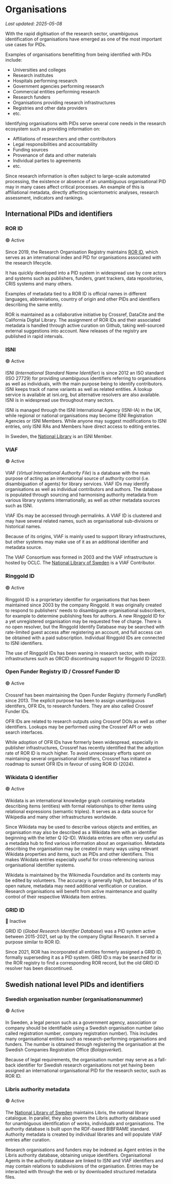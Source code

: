 # Organisations

_Last updated: 2025-05-08_

[TODO: Add references]: # 

With the rapid digitisation of the research sector, unambiguous identification of organisations have emerged as one of the most important use cases for PIDs.

Examples of organisations benefitting from being identified with PIDs include:

* Universities and colleges
* Research institutes
* Hospitals performing research
* Government agencies performing research
* Commercial entities performing research
* Research funders
* Organisations providing research infrastructures
* Registries and other data providers
* etc.

Identifying organisations with PIDs serve several core needs in the research ecosystem such as providing information on:

* Affiliations of researchers and other contributors
* Legal responsibilities and accountability
* Funding sources
* Provenance of data and other materials
* Individual parties to agreements
* etc.

Since research information is often subject to large-scale automated processing, the existence or absence of an unambiguous organisational PID may in many cases affect critical processes. An example of this is affiliational metadata, directly affecting scientometric analyses, research assessment, indicators and rankings.



## International PIDs and identifiers

### ROR ID 

🟢 Active

Since 2019, the Research Organisation Registry maintains [ROR ID](../data-on-pids/ror.md), which serves as an international index and PID for organisations associated with the research lifecycle.

It has quickly developed into a PID system in widespread use by core actors and systems such as publishers, funders, grant trackers, data repositories, CRIS systems and many others.

Examples of metadata tied to a ROR ID is official names in different languages, abbreviations, country of origin and other PIDs and identifiers describing the same entity.

ROR is maintained as a collaborative initiative by Crossref, DataCite and the California Digital Library. The assignment of ROR IDs and their associated metadata is handled through active curation on Github, taking well-sourced external suggestions into account. New releases of the registry are published in rapid intervals.


### ISNI

🟢 Active

ISNI (_International Standard Name Identifier_) is since 2012 an ISO standard (ISO 27729) for providing unambiguous identifiers referring to organisations as well as individuals, with the main purpose being to identify contributors. ISNI keeps track of name variants as well as related entities. A lookup service is available at isni.org, but alternative resolvers are also available. ISNI is in widespread use throughout many sectors.

ISNI is managed through the ISNI International Agency (ISNI-IA) in the UK, while regional or national organisations may become ISNI Registration Agencies or ISNI Members. While anyone may suggest modifications to ISNI entries, only ISNI RAs and Members have direct access to editing entries.

In Sweden, the [National Library](../pid-actors-sweden/kb.md) is an ISNI Member.

### VIAF

🟢 Active

VIAF (_Virtual International Authority File_) is a database with the main purpose of acting as an international source of authority control (i.e. disambiguation of agents) for library services. VIAF IDs may identify organisations as well as individual contributors and authors. The database is populated through sourcing and harmonising authority metadata from various library systems internationally, as well as other metadata sources such as ISNI.

VIAF IDs may be accessed through permalinks. A VIAF ID is clustered and may have several related names, such as organisational sub-divisions or historical names.

Because of its origins, VIAF is mainly used to support library infrastructures, but other systems may make use of it as an additional identifier and metadata source.


The VIAF Consortium was formed in 2003 and the VIAF infrastructure is hosted by OCLC. The [National Library of Sweden](../pid-actors-sweden/kb.md) is a VIAF Contributor.

### Ringgold ID

🟢 Active

Ringgold ID is a proprietary identifier for organisations that has been maintained since 2003 by the company Ringgold. It was originally created to respond to publishers' needs to disambiguate organisational subscribers, for example to determine publishing fees for authors.  A new Ringgold ID for a yet unregistered organisation may be requested free of charge. There is no open resolver, but the Ringgold Identify Database may be searched with rate-limited guest access after registering an account, and full access can be obtained with a paid subscription. Individual Ringgold IDs are connected to ISNI identifiers.

The use of Ringgold IDs has been waning in research sector, with major infrastructures such as ORCID discontinuing support for Ringgold ID (2023).

### Open Funder Registry ID / Crossref Funder ID

🟢 Active

Crossref has been maintaining the Open Funder Registry (formerly FundRef) since 2013. The explicit purpose has been to assign unambiguous identifers, OFR IDs, to research funders. They are also called Crossref Funder IDs.

OFR IDs are related to research outputs using Crossref DOIs as well as other identifiers. Lookups may be performed using the Crossref API or web search interfaces.

While adoption of OFR IDs have formerly been widespread, especially in publisher infrastructures, Crossref has recently identified that the adoption rate of ROR ID is much higher. To avoid unnecessary efforts spent on maintaining several organisational identifiers, Crossref has initiated a roadmap to sunset OFR IDs in favour of using ROR ID (2024).

### Wikidata Q identifier

🟢 Active

Wikidata is an international knowledge graph containing metadata describing items (entities) with formal relationships to other items using relational expressions (semantic triples). It serves as a data source for Wikipedia and many other infrastructures worldwide.

Since Wikidata may be used to describe various objects and entities, an organisation may also be described as a Wikidata item with an identifier beginning with the letter Q (Q-ID). Wikidata entries are often very useful as a metadata hub to find various information about an organisation. Metadata describing the organisation may be created in many ways using relevant Wikidata properties and items, such as PIDs and other identifiers. This makes Wikidata entries especially useful for cross-referencing various organisational identifier systems.

Wikidata is maintained by the Wikimedia Foundation and its contents may be edited by volunteers. The accuracy is generally high, but because of its open nature, metadata may need additional verification or curation. Research organisations will benefit from active maintenance and quality control of their respective Wikidata item entries.

### GRID ID

🔴 Inactive 

GRID ID (_Global Research Identifier Database_) was a PID system active between 2015-2021, set up by the company Digital Research. It served a purpose similar to ROR ID.

Since 2021, ROR has incorporated all entities formerly assigned a GRID ID, formally superseding it as a PID system. GRID ID:s may be searched for in the ROR registry to find a corresponding ROR record, but the old GRID ID resolver has been discontinued.

## Swedish national level PIDs and identifiers

### Swedish organisation number (organisationsnummer)

🟢 Active

In Sweden, a legal person such as a government agency, association or company should be identifiable using a Swedish organisation number (also called registration number, company registration number). This includes many organisational entities such as research-performing organisations and funders. The number is obtained through registering the organisation at the Swedish Companies Registration Office (_Bolagsverket_).

Because of legal requirements, the organisation number may serve as a fall-back identifier for Swedish research organisations not yet having been assigned an international organisational PID for the research sector, such as ROR ID.

### Libris authority metadata

🟢 Active

The [National Library of Sweden](../pid-actors-sweden/kb.md) maintains Libris, the national library catalogue. In parallel, they also govern the Libris authority database used for unambiguous identification of works, individuals and organisations. The authority database is built upon the RDF-based BIBFRAME standard. Authority metadata is created by individual libraries and will populate VIAF entries after curation.

Research organisations and funders may be indexed as Agent entries in the Libris authority database, obtaining unique identifiers. Organisational Agents in the authority database are linked to ISNI and VIAF identifiers and may contain relations to subdivisions of the organisation. Entries may be interacted with through the web or by downloaded structured metadata files.
